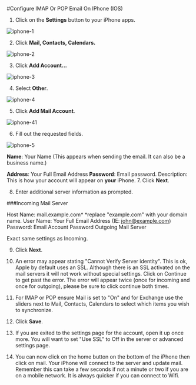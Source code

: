 #Configure IMAP Or POP Email On IPhone (IOS)

1. Click on the **Settings** button to your iPhone apps.

![iphone-1]

2. Click **Mail, Contacts, Calendars.**

![iphone-2]

3. Click **Add Account...**

![iphone-3]

 4. Select **Other**.

![iphone-4]

5. Click **Add Mail Account**.

![iphone-41]

6. Fill out the requested fields.

![iphone-5]


**Name**: Your Name
(This appears when sending the email. It can also be a business name.)

**Address**: Your Full Email Address 
**Password**: Email password.
Description:   This is how your account will appear on **your** iPhone.
7. Click **Next**.

8. Enter additional server information as prompted.

 
###Incoming Mail Server

Host Name: mail.example.com*  *replace "example.com" with your domain name.
User Name: Your Full Email Address (IE: john@example.com)
Password: Email Account Password
Outgoing Mail Server

Exact same settings as Incoming.

9. Click **Next**. 

10. An error may appear stating "Cannot Verify Server identity". This is ok, Apple by default uses an SSL. Although there is an SSL activated on the mail servers it will not work without special settings. Click on Continue to get past the error. The error will appear twice (once for incoming and once for outgoing), please be sure to click continue both times.

11. For IMAP or POP ensure Mail is set to "On" and for Exchange use the sliders next to Mail, Contacts, Calendars to select which items you wish to synchronize.

12. Click **Save**.

13. If you are exited to the settings page for the account, open it up once more. You will want to set "Use SSL" to Off in the server or advanced settings page.

14. You can now click on the home button on the bottom of the iPhone then click on mail. Your iPhone will connect to the server and update mail. Remember this can take a few seconds if not a minute or two if you are on a mobile network. It is always quicker if you can connect to Wifi. 

[iphone-1]: https://raw.githubusercontent.com/GearHost/docs/master/Images/iphone1.png
[iphone-2]: https://raw.githubusercontent.com/GearHost/docs/master/Images/iphone2.png
[iphone-3]: https://raw.githubusercontent.com/GearHost/docs/master/Images/iphone3.png
[iphone-4]: https://raw.githubusercontent.com/GearHost/docs/master/Images/iphone4.png
[iphone-41]: https://raw.githubusercontent.com/GearHost/docs/master/Images/iphone4-1.png
[iphone-5]: https://raw.githubusercontent.com/GearHost/docs/master/Images/iphone5.png
